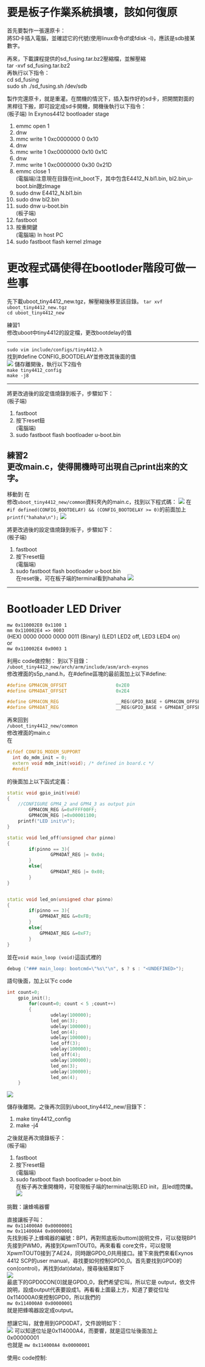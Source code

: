 # 要是板子作業系統損壞，該如何復原

首先要製作一張還原卡：  
將SD卡插入電腦，並確認它的代號(使用linux命令df或fdisk -l)，應該是sdb接某數字。

再來，下載課程提供的sd_fusing.tar.bz2壓縮檔，並解壓縮  
	tar -xvf sd_fusing.tar.bz2  
再執行以下指令：  
	cd sd_fusing  
	sudo sh ./sd_fusing.sh /dev/sdb  

製作完還原卡，就是重灌。在關機的情況下，插入製作好的sd卡，把開關對面的黑桿往下搬，即可設定成sd卡開機，開機後執行以下指令：  
(板子端) In Exynos4412 bootloader stage		
1. emmc open 1  
2. dnw  
4. mmc write 1 0xc0000000 0 0x10  
5. dnw  
7. mmc write 1 0xc0000000 0x10 0x1C  
8. dnw  
10. mmc write 1 0xc0000000 0x30 0x21D  
11. emmc close 1  
(電腦端)注意現在目錄在init_boot下，其中包含E4412_N.bl1.bin, bl2.bin,u-boot.bin跟zImage     
3. sudo dnw E4412_N.bl1.bin  
6. sudo dnw bl2.bin  
9. sudo dnw u-boot.bin  
(板子端)  
1. fastboot  
3. 按重開鍵  
(電腦端) In host PC  
2. sudo fastboot flash kernel zImage  
# 更改程式碼使得在bootloder階段可做一些事

先下載uboot_tiny4412_new.tgz，解壓縮後移至該目錄。
`tar xvf uboot_tiny4412_new.tgz`  
`cd uboot_tiny4412_new`  

練習1  
修改uboot中tiny4412的設定檔，更改bootdelay的值  

---

`sudo vim include/configs/tiny4412.h`  
找到#define CONFIG_BOOTDELAY並修改其後面的值  
![](https://imgur.com/MalpBjP.jpg)
儲存離開後，執行以下2指令  
`make tiny4412_config`  
`make -j8`  

---
將更改過後的設定值燒錄到板子，步驟如下：  
(板子端)  
1. fastboot  
3. 按下reset鈕  
(電腦端)  
2.   sudo fastboot flash bootloader u-boot.bin  

練習2  
更改main.c，使得開機時可出現自己print出來的文字。
---
移動到
在  
修改`uboot_tiny4412_new/common`資料夾內的main.c，找到以下程式碼：
![](https://imgur.com/jP0Wsn4.jpg)
在
`#if defined(CONFIG_BOOTDELAY) && (CONFIG_BOOTDELAY >= 0)`的前面加上
`printf("hahaha\n");`
![](https://imgur.com/IYAaTpS.jpg)

將更改過後的設定值燒錄到板子，步驟如下：  
(板子端)  
1. fastboot  
3. 按下reset鈕  
(電腦端)  
2.   sudo fastboot flash bootloader u-boot.bin  
在reset後，可在板子端的terminal看到hahaha
![](https://imgur.com/xcaGvLY.jpg)

---

# Bootloader LED Driver

`mw 0x110002E0 0x1100 1`  
`mm 0x110002E4 => 0003`  
	(HEX)  0000 0000 0000 0011 (Binary)  (LED1 LED2 off, LED3 LED4 on)  
	or  
`mw 0x110002E4 0x0003 1`   

利用c code做控制：
到以下目錄：  
`/uboot_tiny4412_new/arch/arm/include/asm/arch-exynos`  
修改裡面的s5p_nand.h，在#define區塊的最前面加上以下#define:  
```cpp
#define GPM4CON_OFFSET                  0x2E0 
#define GPM4DAT_OFFSET                  0x2E4

#define GPM4CON_REG                     __REG(GPIO_BASE + GPM4CON_OFFSET)
#define GPM4DAT_REG                     __REG(GPIO_BASE + GPM4DAT_OFFSET)   
```
再來回到  
`/uboot_tiny4412_new/common`  
修改裡面的main.c  
在
```cpp
#ifdef CONFIG_MODEM_SUPPORT
  int do_mdm_init = 0;
  extern void mdm_init(void); /* defined in board.c */
  #endif
``` 
的後面加上以下函式定義：
```cpp
static void gpio_init(void)
{
	//CONFIGURE GPM4_2 and GPM4_3 as output pin
        GPM4CON_REG &=0xFFFF00FF;
        GPM4CON_REG |=0x00001100;
	printf("LED init\n");
}

static void led_off(unsigned char pinno)
{
        if(pinno == 3){
                GPM4DAT_REG |= 0x04;
        }
        else{
                GPM4DAT_REG |= 0x08;
        }
}


static void led_on(unsigned char pinno)
{
        if(pinno == 3){
        	GPM4DAT_REG &=0xFB;
        }
        else{
        	GPM4DAT_REG &=0xF7;
        }
}
```    
並在`void main_loop (void)`這函式裡的  
```cpp
debug ("### main_loop: bootcmd=\"%s\"\n", s ? s : "<UNDEFINED>");
```
語句後面，加上以下c code
```cpp
int count=0;
	gpio_init();
        for(count=0; count < 5 ;count++)
        {
                udelay(100000);
                led_on(3);
                udelay(100000);
                led_on(4);
                udelay(100000);
                led_off(3);
                udelay(100000);
                led_off(4);
                udelay(100000);
                led_on(3);
                udelay(100000);
                led_on(4);
 	}
```
![](https://imgur.com/xHuCWsU.jpg)

儲存後離開。之後再次回到/uboot_tiny4412_new/目錄下：  
1. make tiny4412_config  
2. make -j4

之後就是再次燒錄板子：  
(板子端)  
1. fastboot  
3. 按下reset鈕  
(電腦端)  
2.   sudo fastboot flash bootloader u-boot.bin  
在板子再次重開機時，可發現板子端的terminal出現LED init，且led燈閃爍。
![](https://imgur.com/HLRprzN.jpg)

挑戰：讓蜂鳴器響  

直接讓板子叫：  
`mw 0x114000A0 0x00000001`  
`mw 0x114000A4 0x00000001`  
先找到板子上蜂鳴器的編號：BP1，再對照底板(buttom)說明文件，可以發現BP1先接到PWM0，再接到XpwmTOUT0。再來看看
core文件，可以發現XpwmTOUT0接到了AE24，同時跟GPD0_0共用接口。接下來我們來看Exynos 4412 SCP的user manual，尋找要如何控制GPD0_0。首先要找到GPD0的con(control)，再找到dat(data)，搜尋後結果如下  
![](https://imgur.com/7dzYKB6.jpg)  
最底下的GPD0CON[0]就是GPD0_0，我們希望它叫，所以它是
output，依文件說明，設成output代表要設成1。再看看上圖最上方，知道了要從位址0x114000A0來控制GPD0，所以我們的  
`mw 0x114000A0 0x00000001`  
就是把蜂鳴器設定成output。

想讓它叫，就會用到GPD0DAT，文件說明如下：  
![](https://imgur.com/TAl4CW3.jpg)
可以知道位址是0x114000A4，而要響，就是這位址後面加上  
0x00000001  
也就是
`mw 0x114000A4 0x00000001`  

使用c code控制:

